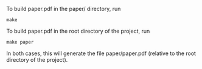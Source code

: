 To build paper.pdf in the paper/ directory, run

    make

To build paper.pdf in the root directory of the project, run

    make paper

In both cases, this will generate the file paper/paper.pdf (relative to the root
directory of the project).

